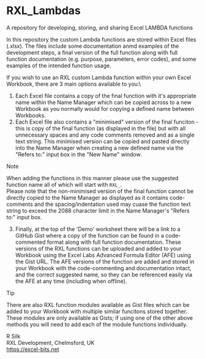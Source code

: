 # RXL_Lambdas
A repository for developing, storing, and sharing Excel LAMBDA functions

In this repository the custom Lambda functions are stored within Excel files (.xlsx). The files include some documentation anmd examples of the development steps, a final version of the full function along with full function documentation (e.g. purpose, parameters, error codes), and some examples of the intended function usage.

If you wish to use an RXL custom Lambda function within your own Excel Workbook, there are 3 main options available to you:\
1. Each Excel file contains a copy of the final function with it's appropriate name within the Name Manager which can be copied across to a new Workbook as you normally would for copying a defined name between Workbooks.
2. Each Excel file also contains a "minimised" version of the final funciton - this is copy of the final function (as displayed in the file) but with all unnecessary spaces and any code comments removed and as a single text string. This minimised version can be copied and pasted directly into the Name Manager when creating a new defined name via the "Refers to:" input box in the "New Name" window.
> [!NOTE]
> When adding the functions in this manner please use the suggested function name all of which will start with `RXL_`.\
> Please note that the non-minimised version of the final function cannot be directly copied to the Name Manager as displayed as it contains code-comments and the spacing/indentation used may cuase the function text string to exceed the 2088 character limit in the Name Manager's "Refers to:" input box.
3. Finally, at the top of the 'Demo' worksheet there will be a link to a GitHub Gist where a copy of the function can be found in a code-commented format along with full function documentation. These versions of the RXL functions can be uploaded and added to your Workbook using the Excel Labs Advanced Formula Editor (AFE) using the Gist URL. The AFE versions of the function are added and stored in your Workbook with the code-commenting and documentation intact, and the correct suggested name, so they can be referenced easily via the AFE at any time (including when offline).
> [!TIP]
> There are also RXL function modules available as Gist files which can be added to your Workbook with multiple similar funcitons stored together. These modules are only available as Gists; if using one of the other above methods you will need to add each of the module functions individually. 



R Silk\
RXL Development, Chelmsford, UK\
https://excel-bits.net
